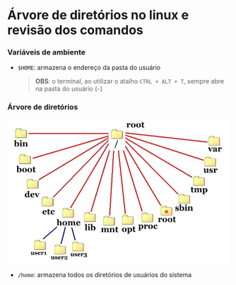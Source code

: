 # Árvore de diretórios no linux e revisão dos comandos

### Variáveis de ambiente

* `$HOME`: armazena o endereço da pasta do usuário

  > **OBS**: o terminal, ao utilizar o atalho `CTRL + ALT + T`, sempre abre na pasta do usuário (`~`)

### Árvore de diretórios

![](./assets/linux-filesystem.jpg.webp)

* `/home`: armazena todos os diretórios de usuários do sistema